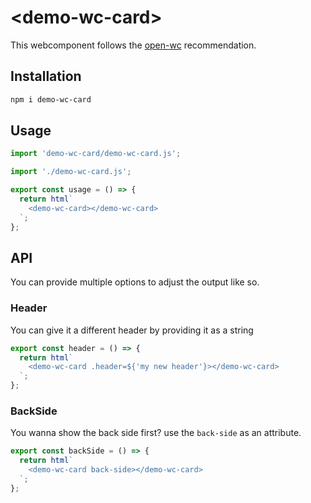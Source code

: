 # <demo-wc-card\>

This webcomponent follows the [open-wc](https://github.com/open-wc/open-wc) recommendation.

## Installation

```bash
npm i demo-wc-card
```

## Usage

```js
import 'demo-wc-card/demo-wc-card.js';
```

```js script
import './demo-wc-card.js';
```

```js story
export const usage = () => {
  return html`
    <demo-wc-card></demo-wc-card>
  `;
};
```

## API

You can provide multiple options to adjust the output like so.

### Header

You can give it a different header by providing it as a string

```js story
export const header = () => {
  return html`
    <demo-wc-card .header=${'my new header'}></demo-wc-card>
  `;
};
```

### BackSide

You wanna show the back side first? use the `back-side` as an attribute.

```js story
export const backSide = () => {
  return html`
    <demo-wc-card back-side></demo-wc-card>
  `;
};
```
